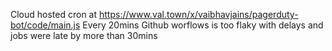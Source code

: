 Cloud hosted cron at https://www.val.town/x/vaibhavjains/pagerduty-bot/code/main.js
Every 20mins
Github worflows is too flaky with delays and jobs were late by more than 30mins
